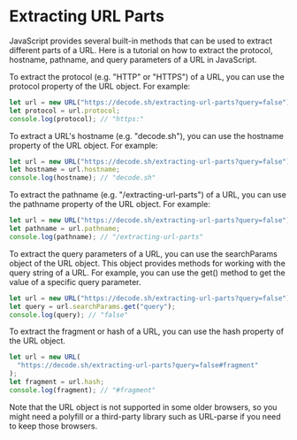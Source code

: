 # Extracting URL Parts

JavaScript provides several built-in methods that can be used to extract different parts of a URL. Here is a tutorial on how to extract the protocol, hostname, pathname, and query parameters of a URL in JavaScript.

To extract the protocol (e.g. "HTTP" or "HTTPS") of a URL, you can use the protocol property of the URL object. For example:

```javascript
let url = new URL("https://decode.sh/extracting-url-parts?query=false");
let protocol = url.protocol;
console.log(protocol); // "https:"
```

To extract a URL's hostname (e.g. "decode.sh"), you can use the hostname property of the URL object. For example:

```javascript
let url = new URL("https://decode.sh/extracting-url-parts?query=false");
let hostname = url.hostname;
console.log(hostname); // "decode.sh"
```

To extract the pathname (e.g. "/extracting-url-parts") of a URL, you can use the pathname property of the URL object. For example:

```javascript
let url = new URL("https://decode.sh/extracting-url-parts?query=false");
let pathname = url.pathname;
console.log(pathname); // "/extracting-url-parts"
```

To extract the query parameters of a URL, you can use the searchParams object of the URL object. This object provides methods for working with the query string of a URL. For example, you can use the get() method to get the value of a specific query parameter.

```javascript
let url = new URL("https://decode.sh/extracting-url-parts?query=false");
let query = url.searchParams.get("query");
console.log(query); // "false"
```

To extract the fragment or hash of a URL, you can use the hash property of the URL object.

```javascript
let url = new URL(
  "https://decode.sh/extracting-url-parts?query=false#fragment"
);
let fragment = url.hash;
console.log(fragment); // "#fragment"
```

Note that the URL object is not supported in some older browsers, so you might need a polyfill or a third-party library such as URL-parse if you need to keep those browsers.
